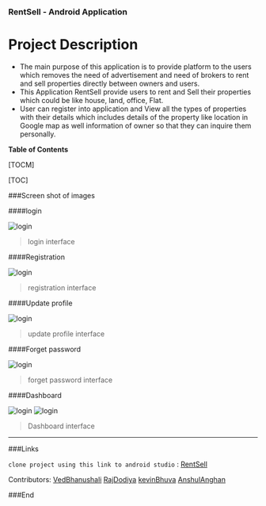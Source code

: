 ### RentSell - Android Application

# Project Description
- The main purpose of this application is to provide 
platform to the users which removes the need of 
advertisement and need of brokers to rent and sell 
properties directly between owners and users.
- This Application RentSell provide users to rent and Sell 
their properties which could be like house, land, 
office, Flat.
-  User can register into application and View all the 
types of properties with their details which includes 
details of the property like location in Google map as 
well information of owner so that they can inquire them 
personally.


**Table of Contents**

[TOCM]

[TOC]


###Screen shot of images

####login

![login](https://github.com/rdodiya/RentSell/blob/main/screenshots/login.png?raw=true "Title")

>login interface

####Registration

![login](https://github.com/rdodiya/RentSell/blob/main/screenshots/reg.png?raw=true "Title")

>registration interface

####Update profile

![login](https://github.com/rdodiya/RentSell/blob/main/screenshots/updateprofile.png?raw=true "Title")

>update profile interface


####Forget password

![login](https://github.com/rdodiya/RentSell/blob/main/screenshot/forget.png?raw=true "Title")

>forget password interface



####Dashboard

![login](https://github.com/rdodiya/RentSell/blob/main/screenshot/dashboard_ad.png?raw=true "Title")
![login](https://github.com/rdodiya/RentSell/blob/main/screenshot/dashboard.png?raw=true "Title")

>Dashboard interface



----
###Links

`clone project using this link to android studio` :
 [RentSell](https://github.com/rdodiya/RentSell.git)

Contributors:
 [VedBhanushali](https://github.com/Vedbhanushali)  [RajDodiya](https://github.com/rdodiya)  [kevinBhuva](https://github.com/Kevinbhuva)  [AnshulAnghan](https://github.com/Anshul6654)

###End
